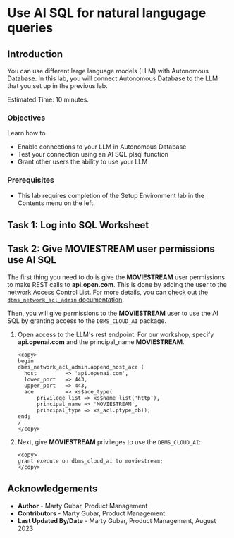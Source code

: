 # Use AI SQL for natural langugage queries
## Introduction

You can use different large language models (LLM) with Autonomous Database. In this lab, you will connect Autonomous Database to the LLM that you set up in the previous lab.

Estimated Time: 10 minutes.

### Objectives

Learn how to
* Enable connections to your LLM in Autonomous Database
* Test your connection using an AI SQL plsql function
* Grant other users the ability to use your LLM

### Prerequisites
- This lab requires completion of the Setup Environment lab in the Contents menu on the left.


## Task 1: Log into SQL Worksheet 
[](include:adb-connect-with-sql-worksheet-body.md)

## Task 2: Give MOVIESTREAM user permissions use AI SQL
The first thing you need to do is give the **MOVIESTREAM** user permissions to make REST calls to **api.open.com**. This is done by adding the user to the network Access Control List. For more details, you can [check out the `dbms_network_acl_admin` documentation](https://docs.oracle.com/en/database/oracle/oracle-database/19/arpls/DBMS_NETWORK_ACL_ADMIN.html#GUID-254AE700-B355-4EBC-84B2-8EE32011E692).

Then, you will give permissions to the **MOVIESTREAM** user to use the AI SQL by granting access to the `DBMS_CLOUD_AI` package.

1. Open access to the LLM's rest endpoint. For our workshop, specify **api.openai.com** and the principal_name **MOVIESTREAM**.

    ```
    <copy>
    begin
    dbms_network_acl_admin.append_host_ace (
      host         => 'api.openai.com',
      lower_port   => 443,
      upper_port   => 443,
      ace          => xs$ace_type(
          privilege_list => xs$name_list('http'),
          principal_name => 'MOVIESTREAM',
          principal_type => xs_acl.ptype_db));
    end;
    /
    </copy>
    ```

2. Next, give **MOVIESTREAM** privileges to use the `DBMS_CLOUD_AI`:

    ```
    <copy>
    grant execute on dbms_cloud_ai to moviestream;
    </copy>
    ```



## Acknowledgements
  * **Author** - Marty Gubar, Product Management
  * **Contributors** -  Marty Gubar, Product Management
* **Last Updated By/Date** - Marty Gubar, Product Management, August 2023